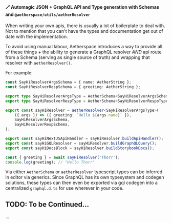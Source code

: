#### 🪄 Automagic JSON + GraphQL API and Type generation with Schemas and `@aetherspace/utils/aetherResolver`

When writing your own apis, there is usually a lot of boilerplate to deal with. Not to mention that you can't have the types and documentation get out of date with the implementation.

To avoid using manual labour, Aetherspace introduces a way to provide all of these things + the ability to generate a GraphQL resolver *AND* api route from a Schema (serving as single source of truth) and wrapping that resolver with `aetherResolver()`.

For example:

```ts
const SayHiResolverArgsSchema = { name: AetherString };
const SayHiResolverRespSchema = { greeting: AetherString };

export type SayHiResolverArgsType = AetherSchema<SayHiResolverArgsSchema>;
export type SayHiResolverRespType = AetherSchema<SayHiResolverRespoType>;

export const sayHiResolver = aetherResolver<SayHiResolverArgsType>(
    ({ args }) => ({ greeting: `Hello ${args.name}` }),
    SayHiResolverArgsSchema,
    SayHiResolverRespSchema,
);

export const sayHiNextJSApiHandler = sayHiResolver.buildApiHandler();
export const sayHiGQLResolver = sayHiResolver.buildGraphQLQuery();
export const sayHiDocsBlock = sayHiResolver.buildStorybookDocs();

const { greeting } = await sayHiResolver('Thorr');
console.log(greeting); // "Hello Thorr"
```

Via either `AetherSchema` or `aetherResolver` typescript types can be inferred in editor via generics. Since GraphQL has its own typesystem and codegen solutions, these types can then even be exported via gql codegen into a centralized `graphql.d.ts` for use wherever in your code.

## TODO: To be Continued...

...
